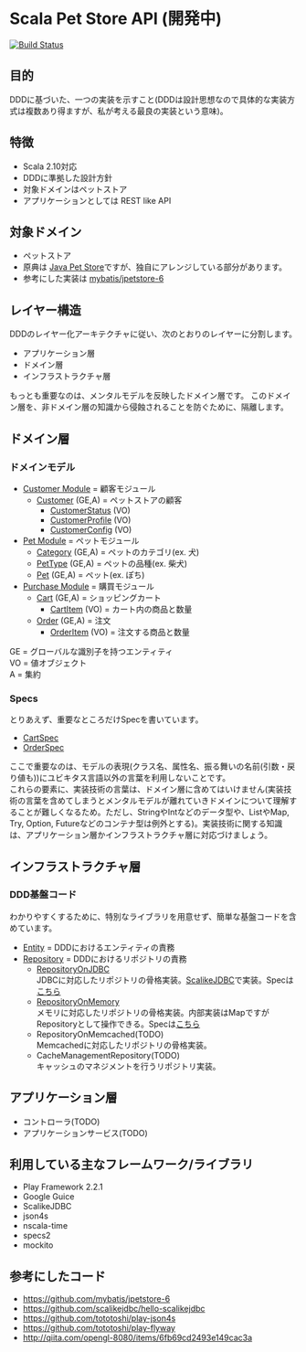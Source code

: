 # Scala Pet Store API (開発中)

[![Build Status](https://travis-ci.org/j5ik2o/spetstore.png?branch=master)](https://travis-ci.org/j5ik2o/spetstore)

## 目的
DDDに基づいた、一つの実装を示すこと(DDDは設計思想なので具体的な実装方式は複数あり得ますが、私が考える最良の実装という意味)。

## 特徴
- Scala 2.10対応
- DDDに準拠した設計方針
- 対象ドメインはペットストア
- アプリケーションとしては REST like API

## 対象ドメイン
- ペットストア
- 原典は [Java Pet Store](http://www.oracle.com/technetwork/java/petstore1-3-1-02-139690.html)ですが、独自にアレンジしている部分があります。
- 参考にした実装は [mybatis/jpetstore-6](https://github.com/mybatis/jpetstore-6)

## レイヤー構造
DDDのレイヤー化アーキテクチャに従い、次のとおりのレイヤーに分割します。

- アプリケーション層
- ドメイン層
- インフラストラクチャ層

もっとも重要なのは、メンタルモデルを反映したドメイン層です。
このドメイン層を、非ドメイン層の知識から侵蝕されることを防ぐために、隔離します。

## ドメイン層

### ドメインモデル

- [Customer Module](https://github.com/j5ik2o/spetstore/tree/master/src/main/scala/com/github/j5ik2o/spetstore/domain/customer) = 顧客モジュール
    - [Customer](https://github.com/j5ik2o/spetstore/blob/master/src/main/scala/com/github/j5ik2o/spetstore/domain/customer/Customer.scala) (GE,A) = ペットストアの顧客
        - [CustomerStatus](https://github.com/j5ik2o/spetstore/blob/master/src/main/scala/com/github/j5ik2o/spetstore/domain/customer/CustomerStatus.scala) (VO)
        - [CustomerProfile](https://github.com/j5ik2o/spetstore/blob/master/src/main/scala/com/github/j5ik2o/spetstore/domain/customer/CustomerProfile.scala) (VO)
        - [CustomerConfig](https://github.com/j5ik2o/spetstore/blob/master/src/main/scala/com/github/j5ik2o/spetstore/domain/customer/CustomerConfig.scala) (VO)
- [Pet Module](https://github.com/j5ik2o/spetstore/tree/master/src/main/scala/com/github/j5ik2o/spetstore/domain/pet) = ペットモジュール
    - [Category](https://github.com/j5ik2o/spetstore/blob/master/src/main/scala/com/github/j5ik2o/spetstore/domain/pet/Category.scala) (GE,A) = ペットのカテゴリ(ex. 犬)
    - [PetType](https://github.com/j5ik2o/spetstore/blob/master/src/main/scala/com/github/j5ik2o/spetstore/domain/pet/PetType.scala) (GE,A) = ペットの品種(ex. 柴犬)
    - [Pet](https://github.com/j5ik2o/spetstore/blob/master/src/main/scala/com/github/j5ik2o/spetstore/domain/pet/Pet.scala) (GE,A) = ペット(ex. ぽち)
- [Purchase Module](https://github.com/j5ik2o/spetstore/tree/master/src/main/scala/com/github/j5ik2o/spetstore/domain/purchase) = 購買モジュール
    - [Cart](https://github.com/j5ik2o/spetstore/blob/master/src/main/scala/com/github/j5ik2o/spetstore/domain/purchase/Cart.scala) (GE,A) = ショッピングカート
        - [CartItem](https://github.com/j5ik2o/spetstore/blob/master/src/main/scala/com/github/j5ik2o/spetstore/domain/purchase/CartItem.scala) (VO) = カート内の商品と数量
    - [Order](https://github.com/j5ik2o/spetstore/blob/master/src/main/scala/com/github/j5ik2o/spetstore/domain/purchase/Order.scala) (GE,A) = 注文
        - [OrderItem](https://github.com/j5ik2o/spetstore/blob/master/src/main/scala/com/github/j5ik2o/spetstore/domain/purchase/OrderItem.scala) (VO) = 注文する商品と数量

GE = グローバルな識別子を持つエンティティ  
VO = 値オブジェクト  
A  = 集約  

### Specs
とりあえず、重要なところだけSpecを書いています。
- [CartSpec](https://github.com/j5ik2o/spetstore/blob/master/src/test/scala/com/github/j5ik2o/spetstore/domain/purchase/CartSpec.scala)
- [OrderSpec](https://github.com/j5ik2o/spetstore/blob/master/src/test/scala/com/github/j5ik2o/spetstore/domain/purchase/OrderSpec.scala)

ここで重要なのは、モデルの表現(クラス名、属性名、振る舞いの名前(引数・戻り値も))にユビキタス言語以外の言葉を利用しないことです。  
これらの要素に、実装技術の言葉は、ドメイン層に含めてはいけません(実装技術の言葉を含めてしまうとメンタルモデルが離れていきドメインについて理解することが難しくなるため。ただし、StringやIntなどのデータ型や、ListやMap, Try, Option, Futureなどのコンテナ型は例外とする)。実装技術に関する知識は、アプリケーション層かインフラストラクチャ層に対応づけましょう。

## インフラストラクチャ層
### DDD基盤コード
わかりやすくするために、特別なライブラリを用意せず、簡単な基盤コードを含めています。
- [Entity](https://github.com/j5ik2o/spetstore/blob/master/src/main/scala/com/github/j5ik2o/spetstore/infrastructure/support/Entity.scala) = DDDにおけるエンティティの責務
- [Repository](https://github.com/j5ik2o/spetstore/blob/master/src/main/scala/com/github/j5ik2o/spetstore/infrastructure/support/Repository.scala) = DDDにおけるリポジトリの責務
    - [RepositoryOnJDBC](https://github.com/j5ik2o/spetstore/blob/master/src/main/scala/com/github/j5ik2o/spetstore/infrastructure/support/RepositoryOnJDBC.scala)  
    JDBCに対応したリポジトリの骨格実装。[ScalikeJDBC](http://scalikejdbc.org/)で実装。Specは[こちら](https://github.com/j5ik2o/spetstore/blob/master/src/test/scala/com/github/j5ik2o/spetstore/infrastructure/support/RepositoryOnJDBCSpec.scala)
    - [RepositoryOnMemory](https://github.com/j5ik2o/spetstore/blob/master/src/main/scala/com/github/j5ik2o/spetstore/infrastructure/support/RepositoryOnMemory.scala)  
    メモリに対応したリポジトリの骨格実装。内部実装はMapですがRepositoryとして操作できる。Specは[こちら](https://github.com/j5ik2o/spetstore/blob/master/src/test/scala/com/github/j5ik2o/spetstore/infrastructure/support/RepositoryOnMemorySpec.scala)
    - RepositoryOnMemcached(TODO)  
    Memcachedに対応したリポジトリの骨格実装。
    - CacheManagementRepository(TODO)  
    キャッシュのマネジメントを行うリポジトリ実装。

## アプリケーション層
- コントローラ(TODO)
- アプリケーションサービス(TODO)


## 利用している主なフレームワーク/ライブラリ

- Play Framework 2.2.1
- Google Guice
- ScalikeJDBC
- json4s
- nscala-time
- specs2
- mockito

## 参考にしたコード
- https://github.com/mybatis/jpetstore-6
- https://github.com/scalikejdbc/hello-scalikejdbc
- https://github.com/tototoshi/play-json4s
- https://github.com/tototoshi/play-flyway
- http://qiita.com/opengl-8080/items/6fb69cd2493e149cac3a


